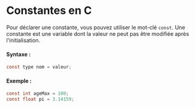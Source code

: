 # Constantes en C

Pour déclarer une constante, vous pouvez utiliser le mot-clé `const`. Une constante est une variable dont la valeur ne peut pas être modifiée après l'initialisation.

#### Syntaxe :
```c
const type nom = valeur;
```

#### Exemple :
```c
const int ageMax = 100;
const float pi = 3.14159;
```
